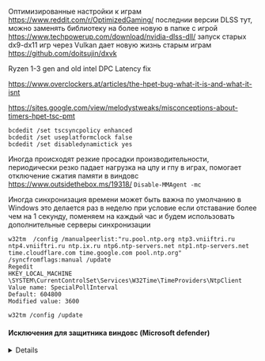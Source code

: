 
Оптимизированные настройки к играм
https://www.reddit.com/r/OptimizedGaming/
последнии версии DLSS тут, можно заменять библиотеку на более новую в папке с игрой
https://www.techpowerup.com/download/nvidia-dlss-dll/ 
запуск старых dx9-dx11 игр через Vulkan дает новую жизнь старым играм
https://github.com/doitsujin/dxvk 

Ryzen 1-3 gen and old intel DPC Latency fix 

https://www.overclockers.at/articles/the-hpet-bug-what-it-is-and-what-it-isnt

https://sites.google.com/view/melodystweaks/misconceptions-about-timers-hpet-tsc-pmt

```
bcdedit /set tscsyncpolicy enhanced
bcdedit /set useplatformclock false
bcdedit /set disabledynamictick yes 
```
Иногда происходят резкие просадки производительности, периодически резко падает нагрузка на цпу и гпу в играх, помогает отключение сжатия памяти в виндовс https://www.outsidethebox.ms/19318/
```Disable-MMAgent -mc ```

Иногда синхронизация времени может быть важна по умолчанию в Windows это делается раз в неделю при условие если отставание более чем на 1 секунду, поменяем на каждый час и будем использовать дополнительные серверы синхронизации
```
w32tm  /config /manualpeerlist:"ru.pool.ntp.org ntp3.vniiftri.ru ntp4.vniiftri.ru ntp.ix.ru ntp6.ntp-servers.net ntp1.ntp-servers.net time.cloudflare.com time.google.com pool.ntp.org" /syncfromflags:manual /update
Regedit
HKEY_LOCAL_MACHINE \SYSTEM\CurrentControlSet\Services\W32Time\TimeProviders\NtpClient
Value name: SpecialPollInterval
Default: 604800
Modified value: 3600

w32tm /config /update
```




#### Исключения для защитника виндовс (Microsoft defender)
<details>

```
Add-MpPreference -ExclusionPath ${env:ProgramFiles(x86)}"\Steam\"
Add-MpPreference -ExclusionPath $env:LOCALAPPDATA"\Temp\NVIDIA Corporation\NV_Cache"
Add-MpPreference -ExclusionPath $env:PROGRAMDATA"\NVIDIA Corporation\NV_Cache"
Add-MpPreference -ExclusionPath $env:windir"\SoftwareDistribution\Datastore\Datastore.edb"
Add-MpPreference -ExclusionPath $env:windir"\SoftwareDistribution\Datastore\Logs\Edb*.jrs"
Add-MpPreference -ExclusionPath $env:windir"\SoftwareDistribution\Datastore\Logs\Edb.chk"
Add-MpPreference -ExclusionPath $env:windir"\SoftwareDistribution\Datastore\Logs\Tmp.edb"
Add-MpPreference -ExclusionPath $env:windir"\SoftwareDistribution\Datastore\Logs\*.log"
Add-MpPreference -ExclusionPath $env:windir"\Security\Database\*.edb"
Add-MpPreference -ExclusionPath $env:windir"\Security\Database\*.sdb"
Add-MpPreference -ExclusionPath $env:windir"\Security\Database\*.log"
Add-MpPreference -ExclusionPath $env:windir"\Security\Database\*.chk"
Add-MpPreference -ExclusionPath $env:windir"\Security\Database\*.jrs"
Add-MpPreference -ExclusionPath $env:windir"\Security\Database\*.xml"
Add-MpPreference -ExclusionPath $env:windir"\Security\Database\*.csv"
Add-MpPreference -ExclusionPath $env:windir"\Security\Database\*.cmtx"
Add-MpPreference -ExclusionPath $env:SystemRoot"\System32\GroupPolicy\Machine\Registry.pol"
Add-MpPreference -ExclusionPath $env:SystemRoot"\System32\GroupPolicy\Machine\Registry.tmp"
Add-MpPreference -ExclusionPath $env:userprofile"\NTUser.dat"
Add-MpPreference -ExclusionPath $env:SystemRoot"\System32\sru\*.log"
Add-MpPreference -ExclusionPath $env:SystemRoot"\System32\sru\*.dat"
Add-MpPreference -ExclusionPath $env:SystemRoot"\System32\sru\*.chk"
Add-MpPreference -ExclusionPath $env:SystemRoot"\System32\Configuration\MetaConfig.mof"
Add-MpPreference -ExclusionPath $env:SystemRoot"\System32\winevt\Logs\*.evtx"
Add-MpPreference -ExclusionPath $env:windir"\apppatch\sysmain.sdb"
Add-MpPreference -ExclusionPath $env:windir"\EventLog\Data\lastalive?.dat"
Add-MpPreference -ExclusionProcess ${env:ProgramFiles(x86)}"\Windows Kits\10\Windows Performance Toolkit\WPRUI.exe"
Add-MpPreference -ExclusionProcess ${env:ProgramFiles(x86)}"\Windows Kits\10\Windows Performance Toolkit\wpa.exe"
Add-MpPreference -ExclusionPath $env:SystemRoot"\System32\WindowsPowerShell\v1.0\Modules"
Add-MpPreference -ExclusionPath $env:SystemRoot"\System32\Configuration\DSCStatusHistory.mof"
Add-MpPreference -ExclusionPath $env:SystemRoot"\System32\Configuration\DSCEngineCache.mof"
Add-MpPreference -ExclusionPath $env:SystemRoot"\System32\Configuration\DSCResourceStateCache.mof"
Add-MpPreference -ExclusionPath $env:SystemRoot"\System32\Configuration\ConfigurationStatus"
Add-MpPreference -ExclusionProcess ${env:ProgramFiles(x86)}"\Common Files\Steam\SteamService.exe"
```

</details>